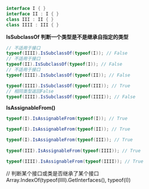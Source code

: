 ```C#
interface I { }
interface II : I { }
class III : II { }
class IIII : III { }
```

**IsSubclassOf 判断一个类型是不是继承自指定的类型**

```C#
// 不适用于接口
typeof(IIII).IsSubclassOf(typeof(I)); // False 
// 不适用于接口
typeof(II).IsSubclassOf(typeof(I)); // False  
// 不适用于接口
typeof(IIII).IsSubclassOf(typeof(II)); // False  

typeof(IIII).IsSubclassOf(typeof(III)); // True 
// 相同类型返回False
typeof(IIII).IsSubclassOf(typeof(IIII)); // False
```

**IsAssignableFrom()**

```C#
typeof(I).IsAssignableFrom(typeof(I)); // True

typeof(I).IsAssignableFrom(typeof(II)); // True

typeof(I).IsAssignableFrom(typeof(III)); // True
 
typeof(III).IsAssignableFrom(typeof(IIII)); // True

typeof(IIII).IsAssignableFrom(typeof(IIII)); // True
```





// 判断某个接口或类是否继承了某个接口
Array.IndexOf(typeof(IIII).GetInterfaces(), typeof(I))